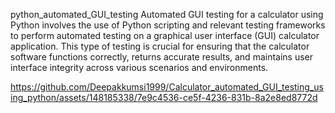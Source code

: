 python_automated_GUI_testing
Automated GUI testing for a calculator using Python involves the use of Python scripting and relevant testing frameworks to perform automated testing on a graphical user interface (GUI) calculator application. This type of testing is crucial for ensuring that the calculator software functions correctly, returns accurate results, and maintains user interface integrity across various scenarios and environments.

https://github.com/Deepakkumsi1999/Calculator_automated_GUI_testing_using_python/assets/148185338/7e9c4536-ce5f-4236-831b-8a2e8ed8772d
